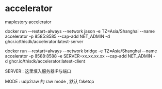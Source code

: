 # accelerator
maplestory accelerator

docker run --restart=always --network jason -e TZ=Asia/Shanghai --name accelerator -p 8585:8585 --cap-add NET_ADMIN -d ghcr.io/thisdk/accelerator:latest-server

docker run --restart=always --network bridge -e TZ=Asia/Shanghai --name accelerator -p 8588:8588 -e SERVER=xx.xx.xx.xx --cap-add NET_ADMIN -d ghcr.io/thisdk/accelerator:latest-client

SERVER : 这里填入服务器IP与端口

MODE : udp2raw 的 raw mode , 默认 faketcp 

